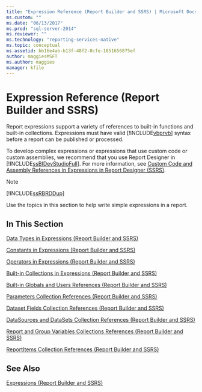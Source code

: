 ```yaml
---
title: "Expression Reference (Report Builder and SSRS) | Microsoft Docs"
ms.custom: ""
ms.date: "06/13/2017"
ms.prod: "sql-server-2014"
ms.reviewer: ""
ms.technology: "reporting-services-native"
ms.topic: conceptual
ms.assetid: bb16e4ab-b13f-48f2-8cfe-1851656875ef
author: maggiesMSFT
ms.author: maggies
manager: kfile
---
```

# Expression Reference (Report Builder and SSRS)
  Report expressions support a variety of references to built-in functions and built-in collections. Expressions must have valid [!INCLUDE[vbprvb](../../includes/vbprvb-md.md)] syntax before a report can be published or processed.  
  
 To develop complex expressions or expressions that use custom code or custom assemblies, we recommend that you use Report Designer in [!INCLUDE[ssBIDevStudioFull](../../includes/ssbidevstudiofull-md.md)]. For more information, see [Custom Code and Assembly References in Expressions in Report Designer &#40;SSRS&#41;](custom-code-and-assembly-references-in-expressions-in-report-designer-ssrs.md).  
  
> [!NOTE]  
>  [!INCLUDE[ssRBRDDup](../../includes/ssrbrddup-md.md)]  
  
 Use the topics in this section to help write simple expressions in a report.  
  
## In This Section  
 [Data Types in Expressions &#40;Report Builder and SSRS&#41;](expressions-report-builder-and-ssrs.md)  
  
 [Constants in Expressions &#40;Report Builder and SSRS&#41;](constants-in-expressions-report-builder-and-ssrs.md)  
  
 [Operators in Expressions &#40;Report Builder and SSRS&#41;](operators-in-expressions-report-builder-and-ssrs.md)  
  
 [Built-in Collections in Expressions &#40;Report Builder and SSRS&#41;](built-in-collections-in-expressions-report-builder.md)  
  
 [Built-in Globals and Users References &#40;Report Builder and SSRS&#41;](built-in-collections-built-in-globals-and-users-references-report-builder.md)  
  
 [Parameters Collection References &#40;Report Builder and SSRS&#41;](built-in-collections-parameters-collection-references-report-builder.md)  
  
 [Dataset Fields Collection References &#40;Report Builder and SSRS&#41;](built-in-collections-dataset-fields-collection-references-report-builder.md)  
  
 [DataSources and DataSets Collection References &#40;Report Builder and SSRS&#41;](built-in-collections-datasources-and-datasets-references-report-builder.md)  
  
 [Report and Group Variables Collections References &#40;Report Builder and SSRS&#41;](built-in-collections-report-and-group-variables-references-report-builder.md)  
  
 [ReportItems Collection References &#40;Report Builder and SSRS&#41;](built-in-collections-reportitems-collection-references-report-builder.md)  
  
## See Also  
 [Expressions &#40;Report Builder and SSRS&#41;](expressions-report-builder-and-ssrs.md)  
  
  
